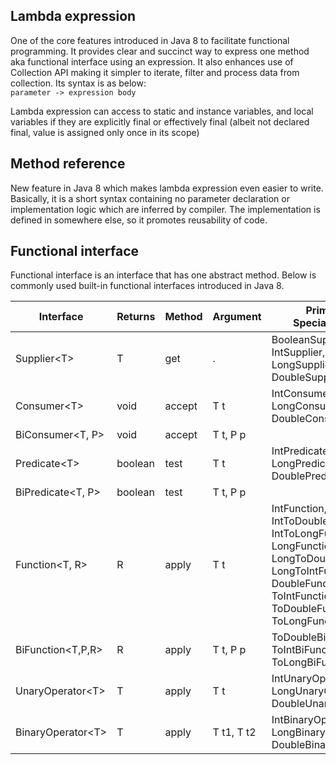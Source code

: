 Lambda expression
---
One of the core features introduced in Java 8 to facilitate functional programming. It  provides clear and succinct way to express one method aka functional interface using an expression. It also enhances use of Collection API making it simpler to iterate, filter and process data from collection. Its syntax is as below:<br>
```parameter -> expression body```

Lambda expression can access to static and instance variables, and local variables if they are explicitly final or effectively final (albeit not declared final, value is assigned only once in its scope)


Method reference
---
New feature in Java 8 which makes lambda expression even easier to write. Basically, it is a short syntax containing no parameter declaration or implementation logic which are inferred by compiler. The implementation is defined in somewhere else, so it promotes reusability of code.


Functional interface
---
Functional interface is an interface that has one abstract method. Below is commonly used built-in functional 
interfaces introduced in Java 8. 


Interface | Returns | Method | Argument | Primitive Specialization
 --- | --- | --- | --- | ---
Supplier\<T> | T | get   | .  | BooleanSupplier, IntSupplier, LongSupplier, DoubleSupplier
Consumer\<T> | void | accept | T t | IntConsumer, LongConsumer, DoubleConsumer
BiConsumer\<T, P> | void | accept | T t, P p | 
Predicate\<T> | boolean | test | T t | IntPredicate, LongPredicate, DoublePredicate
BiPredicate\<T, P> | boolean | test |T t, P p | 
Function\<T, R> | R | apply |T t | IntFunction, IntToDoubleFunction, IntToLongFunction, LongFunction, LongToDoubleFunction, LongToIntFunction, DoubleFunction, ToIntFunction, ToDoubleFunction, ToLongFunction
BiFunction\<T,P,R> | R | apply | T t, P p | ToDoubleBiFunction, ToIntBiFunction, ToLongBiFunction
UnaryOperator\<T> | T | apply | T t | IntUnaryOperator, LongUnaryOperator, DoubleUnaryOperator
BinaryOperator\<T> | T | apply | T t1, T t2  | IntBinaryOperator, LongBinaryOperator, DoubleBinaryOperator

